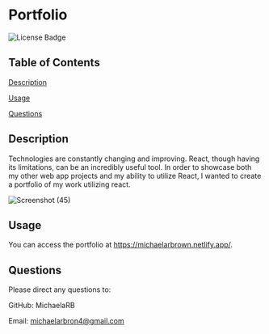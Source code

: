 # Portfolio

![License Badge](https://img.shields.io/badge/no-license-red)

## Table of Contents
 [Description](#description)

 [Usage](#usage)

 [Questions](#questions)

## Description
 Technologies are constantly changing and improving. React, though having its limitations, can be an incredibly useful tool. In order to showcase both my other web app projects and my ability to utilize React, I wanted to create a portfolio of my work utilizing react.

![Screenshot (45)](https://github.com/MichaelaRB/portfolio/assets/126620642/bd8e1c72-a5b8-43c5-84f5-e885510d920d)

## Usage
 You can access the portfolio at https://michaelarbrown.netlify.app/.

## Questions
 Please direct any questions to:

 GitHub: MichaelaRB

 Email: michaelarbron4@gmail.com
